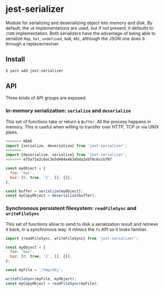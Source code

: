 # jest-serializer

Module for serializing and deserializing object into memory and disk. By default, the `v8` implementations are used, but if not present, it defaults to `JSON` implementation. Both serializers have the advantage of being able to serialize `Map`, `Set`, `undefined`, `NaN`, etc, although the JSON one does it through a replacer/reviver.

## Install

```sh
$ yarn add jest-serializer
```

## API

Three kinds of API groups are exposed:

### In-memory serialization: `serialize` and `deserialize`

This set of functions take or return a `Buffer`. All the process happens in memory. This is useful when willing to transfer over HTTP, TCP or via UNIX pipes.

```javascript
<<<<<<< HEAD
import {serialize, deserialize} from 'jest-serializer';
=======
import {deserialize, serialize} from 'jest-serializer';
>>>>>>> e75a71e2c6ac3e5d484a463ebda2ebf8c6ccb707

const myObject = {
  foo: 'bar',
  baz: [0, true, '2', [], {}],
};

const buffer = serialize(myObject);
const myCopyObject = deserialize(buffer);
```

### Synchronous persistent filesystem: `readFileSync` and `writeFileSync`

This set of functions allow to send to disk a serialization result and retrieve it back, in a synchronous way. It mimics the `fs` API so it looks familiar.

```javascript
import {readFileSync, writeFileSync} from 'jest-serializer';

const myObject = {
  foo: 'bar',
  baz: [0, true, '2', [], {}],
};

const myFile = '/tmp/obj';

writeFileSync(myFile, myObject);
const myCopyObject = readFileSync(myFile);
```
